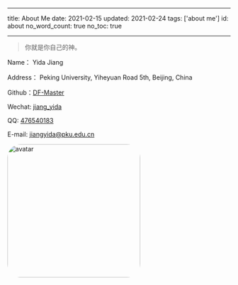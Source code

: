 
---

title: About Me
date: 2021-02-15
updated: 2021-02-24
tags: ['about me']
id: about
no_word_count: true
no_toc: true

---








> 你就是你自己的神。



Name： Yida Jiang

Address： Peking University, Yiheyuan Road 5th, Beijing, China

Github：[DF-Master](https://github.com/DF-Master)

Wechat: [jiang_yida](https://img.imgdb.cn/item/602a8bea3ffa7d37b36ee8a8.png)

QQ: [476540183](https://img.imgdb.cn/item/602a8cdc3ffa7d37b36f4256.png)

E-mail: jiangyida@pku.edu.cn

<!-- more -->

<!-- ![japan.jpg](https://img.imgdb.cn/item/602a90123ffa7d37b3703c03.jpg) -->

<img src="https://img.imgdb.cn/item/602a90123ffa7d37b3703c03.jpg" alt="avatar" width="300" style="border-radius:10%"/>



